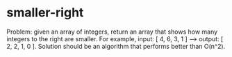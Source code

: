 # smaller-right

Problem: given an array of integers, return an array that shows how many integers to the right are smaller.
For example, input: [ 4, 6, 3, 1 ] --> output: [ 2, 2, 1, 0 ].
Solution should be an algorithm that performs better than O(n^2).
